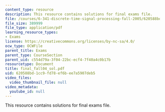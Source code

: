 ```yaml
---
content_type: resource
description: This resource contains solutions for final exams file.
file: /courses/6-341-discrete-time-signal-processing-fall-2005/620588bd1cc9fd78ef6bee7a5907deb5_final_fall04_sol.pdf
file_size: 389999
file_type: application/pdf
learning_resource_types:
- Exams
license: https://creativecommons.org/licenses/by-nc-sa/4.0/
ocw_type: OCWFile
parent_title: Exams
parent_type: CourseSection
parent_uid: c554d79a-3f04-22bc-ecf4-7f40a4c0b17b
resourcetype: Document
title: final_fall04_sol.pdf
uid: 620588bd-1cc9-fd78-ef6b-ee7a5907deb5
video_files:
  video_thumbnail_file: null
video_metadata:
  youtube_id: null
---
```

This resource contains solutions for final exams file.